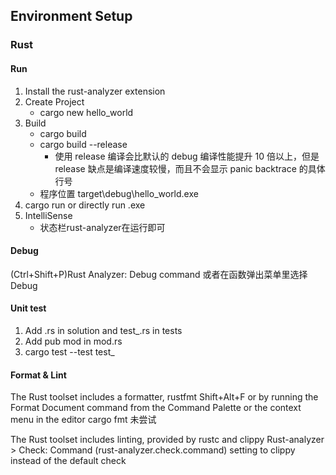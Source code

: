 ## Environment Setup

### Rust

#### Run

1. Install the rust-analyzer extension
2. Create Project
   - cargo new hello_world
3. Build
	- cargo build
	- cargo build --release
		- 使用 release 编译会比默认的 debug 编译性能提升 10 倍以上，但是 release 缺点是编译速度较慢，而且不会显示 panic backtrace 的具体行号
	- 程序位置 target\debug\hello_world.exe
4. cargo run or directly run .exe
5. IntelliSense
	- 状态栏rust-analyzer在运行即可

#### Debug

(Ctrl+Shift+P)Rust Analyzer: Debug command 
或者在函数弹出菜单里选择Debug

#### Unit test

1. Add <exercise>.rs in solution and test_<exercise>.rs in tests
2. Add pub mod <exercise> in mod.rs
3. cargo test --test test_<exercise>

#### Format & Lint

The Rust toolset includes a formatter, rustfmt
Shift+Alt+F or by running the Format Document command from the Command Palette or the context menu in the editor
cargo fmt 未尝试

The Rust toolset includes linting, provided by rustc and clippy
Rust-analyzer > Check: Command (rust-analyzer.check.command) setting to clippy instead of the default check
